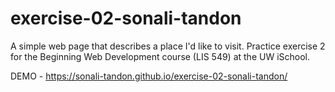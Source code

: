 # exercise-02-sonali-tandon
A simple web page that describes a place I'd like to visit. Practice exercise 2 for the Beginning Web Development course (LIS 549) at the UW iSchool.

DEMO - https://sonali-tandon.github.io/exercise-02-sonali-tandon/
